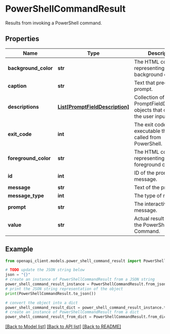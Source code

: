 # PowerShellCommandResult

Results from invoking a PowerShell command.

## Properties

Name | Type | Description | Notes
------------ | ------------- | ------------- | -------------
**background_color** | **str** | The HTML color string representing the background color. | [optional] 
**caption** | **str** | Text that precedes the prompt. | [optional] 
**descriptions** | [**List[PromptFieldDescription]**](PromptFieldDescription.md) | Collection of PromptFieldDescription objects that contains the user input. | [optional] 
**exit_code** | **int** | The exit code from a executable that was called from PowerShell. | [optional] 
**foreground_color** | **str** | The HTML color string representing the foreground color. | [optional] 
**id** | **int** | ID of the prompt message. | [optional] 
**message** | **str** | Text of the prompt. | [optional] 
**message_type** | **int** | The type of message. | [optional] 
**prompt** | **str** | The interactive prompt message. | [optional] 
**value** | **str** | Actual result text from the PowerShell Command. | [optional] 

## Example

```python
from openapi_client.models.power_shell_command_result import PowerShellCommandResult

# TODO update the JSON string below
json = "{}"
# create an instance of PowerShellCommandResult from a JSON string
power_shell_command_result_instance = PowerShellCommandResult.from_json(json)
# print the JSON string representation of the object
print(PowerShellCommandResult.to_json())

# convert the object into a dict
power_shell_command_result_dict = power_shell_command_result_instance.to_dict()
# create an instance of PowerShellCommandResult from a dict
power_shell_command_result_from_dict = PowerShellCommandResult.from_dict(power_shell_command_result_dict)
```
[[Back to Model list]](../README.md#documentation-for-models) [[Back to API list]](../README.md#documentation-for-api-endpoints) [[Back to README]](../README.md)


